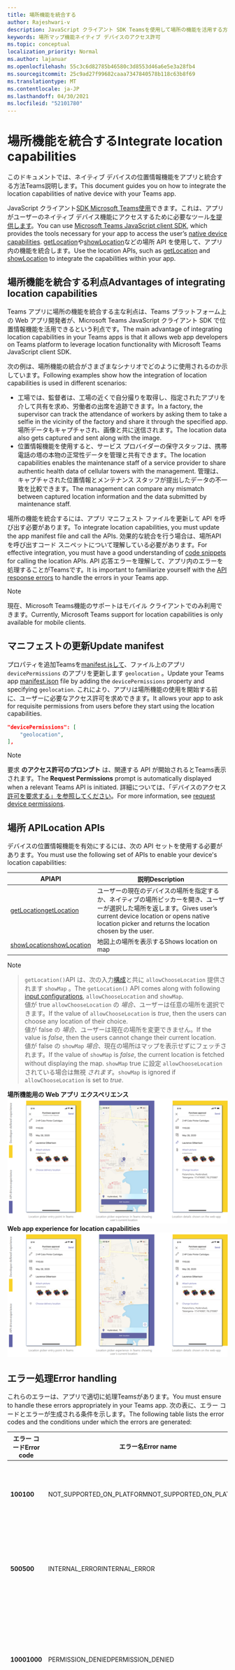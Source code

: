 ```yaml
---
title: 場所機能を統合する
author: Rajeshwari-v
description: JavaScript クライアント SDK Teamsを使用して場所の機能を活用する方法
keywords: 場所マップ機能ネイティブ デバイスのアクセス許可
ms.topic: conceptual
localization_priority: Normal
ms.author: lajanuar
ms.openlocfilehash: 55c3c6d82785b46580c3d8553d46a6e5e3a28fb4
ms.sourcegitcommit: 25c9ad27f99682caaa7347840578b118c63b8f69
ms.translationtype: MT
ms.contentlocale: ja-JP
ms.lasthandoff: 04/30/2021
ms.locfileid: "52101780"
---
```

# <a name="integrate-location-capabilities"></a><span data-ttu-id="d0504-104">場所機能を統合する</span><span class="sxs-lookup"><span data-stu-id="d0504-104">Integrate location capabilities</span></span> 

<span data-ttu-id="d0504-105">このドキュメントでは、ネイティブ デバイスの位置情報機能をアプリと統合する方法Teams説明します。</span><span class="sxs-lookup"><span data-stu-id="d0504-105">This document guides you on how to integrate the location capabilities of native device with your Teams app.</span></span>  

<span data-ttu-id="d0504-106">JavaScript クライアント[SDK Microsoft Teams使用](/javascript/api/overview/msteams-client?view=msteams-client-js-latest&preserve-view=true)できます。これは、アプリがユーザーのネイティブ デバイス機能にアクセスするために必要なツール[を提供します](native-device-permissions.md)。</span><span class="sxs-lookup"><span data-stu-id="d0504-106">You can use [Microsoft Teams JavaScript client SDK](/javascript/api/overview/msteams-client?view=msteams-client-js-latest&preserve-view=true), which provides the tools necessary for your app to access the user’s [native device capabilities](native-device-permissions.md).</span></span> <span data-ttu-id="d0504-107">[getLocation](/javascript/api/@microsoft/teams-js/location?view=msteams-client-js-latest#getLocation_LocationProps___error__SdkError__location__Location_____void_&preserve-view=true)や[showLocation](/javascript/api/@microsoft/teams-js/location?view=msteams-client-js-latest#showLocation_Location___error__SdkError__status__boolean_____void_&preserve-view=true)などの場所 API を使用して、アプリ内の機能を統合します。</span><span class="sxs-lookup"><span data-stu-id="d0504-107">Use the location APIs, such as [getLocation](/javascript/api/@microsoft/teams-js/location?view=msteams-client-js-latest#getLocation_LocationProps___error__SdkError__location__Location_____void_&preserve-view=true) and [showLocation](/javascript/api/@microsoft/teams-js/location?view=msteams-client-js-latest#showLocation_Location___error__SdkError__status__boolean_____void_&preserve-view=true) to integrate the capabilities within your app.</span></span> 

## <a name="advantages-of-integrating-location-capabilities"></a><span data-ttu-id="d0504-108">場所機能を統合する利点</span><span class="sxs-lookup"><span data-stu-id="d0504-108">Advantages of integrating location capabilities</span></span>

<span data-ttu-id="d0504-109">Teams アプリに場所の機能を統合する主な利点は、Teams プラットフォーム上の Web アプリ開発者が、Microsoft Teams JavaScript クライアント SDK で位置情報機能を活用できるという利点です。</span><span class="sxs-lookup"><span data-stu-id="d0504-109">The main advantage of integrating location capabilities in your Teams apps is that it allows web app developers on Teams platform to leverage location functionality with Microsoft Teams JavaScript client SDK.</span></span> 

<span data-ttu-id="d0504-110">次の例は、場所機能の統合がさまざまなシナリオでどのように使用されるのか示しています。</span><span class="sxs-lookup"><span data-stu-id="d0504-110">Following examples show how the integration of location capabilities is used in different scenarios:</span></span>
* <span data-ttu-id="d0504-111">工場では、監督者は、工場の近くで自分撮りを取得し、指定されたアプリを介して共有を求め、労働者の出席を追跡できます。</span><span class="sxs-lookup"><span data-stu-id="d0504-111">In a factory, the supervisor can track the attendance of workers by asking them to take a selfie in the vicinity of the factory and share it through the specified app.</span></span> <span data-ttu-id="d0504-112">場所データもキャプチャされ、画像と共に送信されます。</span><span class="sxs-lookup"><span data-stu-id="d0504-112">The location data also gets captured and sent along with the image.</span></span>
* <span data-ttu-id="d0504-113">位置情報機能を使用すると、サービス プロバイダーの保守スタッフは、携帯電話の塔の本物の正常性データを管理と共有できます。</span><span class="sxs-lookup"><span data-stu-id="d0504-113">The location capabilities enables the maintenance staff of a service provider to share authentic health data of cellular towers with the management.</span></span> <span data-ttu-id="d0504-114">管理は、キャプチャされた位置情報とメンテナンス スタッフが提出したデータの不一致を比較できます。</span><span class="sxs-lookup"><span data-stu-id="d0504-114">The management can compare any mismatch between captured location information and the data submitted by maintenance staff.</span></span>

<span data-ttu-id="d0504-115">場所の機能を統合するには、アプリ マニフェスト ファイルを更新して API を呼び出す必要があります。</span><span class="sxs-lookup"><span data-stu-id="d0504-115">To integrate location capabilities, you must update the app manifest file and call the APIs.</span></span> <span data-ttu-id="d0504-116">効果的な統合を行う場合は、場所[](#code-snippets)API を呼び出すコード スニペットについて理解している必要があります。</span><span class="sxs-lookup"><span data-stu-id="d0504-116">For effective integration, you must have a good understanding of [code snippets](#code-snippets) for calling the location APIs.</span></span> <span data-ttu-id="d0504-117">API 応答エラーを理解して、アプリ[](#error-handling)内のエラーを処理することがTeamsです。</span><span class="sxs-lookup"><span data-stu-id="d0504-117">It is important to familiarize yourself with the [API response errors](#error-handling) to handle the errors in your Teams app.</span></span>

> [!NOTE] 
> <span data-ttu-id="d0504-118">現在、Microsoft Teams機能のサポートはモバイル クライアントでのみ利用できます。</span><span class="sxs-lookup"><span data-stu-id="d0504-118">Currently, Microsoft Teams support for location capabilities is only available for mobile clients.</span></span>

## <a name="update-manifest"></a><span data-ttu-id="d0504-119">マニフェストの更新</span><span class="sxs-lookup"><span data-stu-id="d0504-119">Update manifest</span></span>

<span data-ttu-id="d0504-120">プロパティを追加Teamsを[manifest.jsして](../../resources/schema/manifest-schema.md#devicepermissions)、ファイル上のアプリ `devicePermissions` のアプリを更新します `geolocation` 。</span><span class="sxs-lookup"><span data-stu-id="d0504-120">Update your Teams app [manifest.json](../../resources/schema/manifest-schema.md#devicepermissions) file by adding the `devicePermissions` property and specifying `geolocation`.</span></span> <span data-ttu-id="d0504-121">これにより、アプリは場所機能の使用を開始する前に、ユーザーに必要なアクセス許可を求めできます。</span><span class="sxs-lookup"><span data-stu-id="d0504-121">It allows your app to ask for requisite permissions from users before they start using the location capabilities.</span></span>

``` json
"devicePermissions": [
    "geolocation",
],
```

> [!NOTE]
> <span data-ttu-id="d0504-122">要求 **のアクセス許可のプロンプト** は、関連する API が開始されるとTeams表示されます。</span><span class="sxs-lookup"><span data-stu-id="d0504-122">The **Request Permissions** prompt is automatically displayed when a relevant Teams API is initiated.</span></span> <span data-ttu-id="d0504-123">詳細については、「デバイスのアクセス [許可を要求する」を参照してください](native-device-permissions.md)。</span><span class="sxs-lookup"><span data-stu-id="d0504-123">For more information, see [request device permissions](native-device-permissions.md).</span></span>

## <a name="location-apis"></a><span data-ttu-id="d0504-124">場所 API</span><span class="sxs-lookup"><span data-stu-id="d0504-124">Location APIs</span></span>

<span data-ttu-id="d0504-125">デバイスの位置情報機能を有効にするには、次の API セットを使用する必要があります。</span><span class="sxs-lookup"><span data-stu-id="d0504-125">You must use the following set of APIs to enable your device's location capabilities:</span></span>

| <span data-ttu-id="d0504-126">API</span><span class="sxs-lookup"><span data-stu-id="d0504-126">API</span></span>      | <span data-ttu-id="d0504-127">説明</span><span class="sxs-lookup"><span data-stu-id="d0504-127">Description</span></span>   |
| --- | --- |
|[<span data-ttu-id="d0504-128">getLocation</span><span class="sxs-lookup"><span data-stu-id="d0504-128">getLocation</span></span>](/javascript/api/@microsoft/teams-js/location?view=msteams-client-js-latest#getLocation_LocationProps___error__SdkError__location__Location_____void_&preserve-view=true) | <span data-ttu-id="d0504-129">ユーザーの現在のデバイスの場所を指定するか、ネイティブの場所ピッカーを開き、ユーザーが選択した場所を返します。</span><span class="sxs-lookup"><span data-stu-id="d0504-129">Gives user’s current device location or opens native location picker and returns the location chosen by the user.</span></span> |
|[<span data-ttu-id="d0504-130">showLocation</span><span class="sxs-lookup"><span data-stu-id="d0504-130">showLocation</span></span>](/javascript/api/@microsoft/teams-js/location?view=msteams-client-js-latest#showLocation&preserve-view=true) | <span data-ttu-id="d0504-131">地図上の場所を表示する</span><span class="sxs-lookup"><span data-stu-id="d0504-131">Shows location on map</span></span> |

> [!NOTE]

> <span data-ttu-id="d0504-132">`getLocation()`API は、次の入力[構成](https://docs.microsoft.com/javascript/api/@microsoft/teams-js/locationprops?view=msteams-client-js-latest&preserve-view=true)と共に `allowChooseLocation` 提供されます `showMap` 。</span><span class="sxs-lookup"><span data-stu-id="d0504-132">The `getLocation()` API comes along with following [input configurations](https://docs.microsoft.com/javascript/api/@microsoft/teams-js/locationprops?view=msteams-client-js-latest&preserve-view=true), `allowChooseLocation` and `showMap`.</span></span> <br/> <span data-ttu-id="d0504-133">値が true `allowChooseLocation` の *場合*、ユーザーは任意の場所を選択できます。</span><span class="sxs-lookup"><span data-stu-id="d0504-133">If the value of `allowChooseLocation` is *true*, then the users can choose any location of their choice.</span></span><br/>  <span data-ttu-id="d0504-134">値が false の *場合*、ユーザーは現在の場所を変更できません。</span><span class="sxs-lookup"><span data-stu-id="d0504-134">If the value is *false*, then the users cannot change their current location.</span></span><br/> <span data-ttu-id="d0504-135">値が false の `showMap` *場合*、現在の場所はマップを表示せずにフェッチされます。</span><span class="sxs-lookup"><span data-stu-id="d0504-135">If the value of `showMap` is *false*, the current location is fetched without displaying the map.</span></span> <span data-ttu-id="d0504-136">`showMap` true に設定 `allowChooseLocation` されている場合は無視 *されます*。</span><span class="sxs-lookup"><span data-stu-id="d0504-136">`showMap` is ignored if `allowChooseLocation` is set to *true*.</span></span>

<span data-ttu-id="d0504-137">**場所機能用の Web アプリ エクスペリエンス** 
 ![場所機能の Web アプリ エクスペリエンス](../../assets/images/tabs/location-capability.png)</span><span class="sxs-lookup"><span data-stu-id="d0504-137">**Web app experience for location capabilities**
![web app experience for location capabilities](../../assets/images/tabs/location-capability.png)</span></span>

## <a name="error-handling"></a><span data-ttu-id="d0504-138">エラー処理</span><span class="sxs-lookup"><span data-stu-id="d0504-138">Error handling</span></span>

<span data-ttu-id="d0504-139">これらのエラーは、アプリで適切に処理Teamsがあります。</span><span class="sxs-lookup"><span data-stu-id="d0504-139">You must ensure to handle these errors appropriately in your Teams app.</span></span> <span data-ttu-id="d0504-140">次の表に、エラー コードとエラーが生成される条件を示します。</span><span class="sxs-lookup"><span data-stu-id="d0504-140">The following table lists the error codes and the conditions under which the errors are generated:</span></span> 

|<span data-ttu-id="d0504-141">エラー コード</span><span class="sxs-lookup"><span data-stu-id="d0504-141">Error code</span></span> |  <span data-ttu-id="d0504-142">エラー名</span><span class="sxs-lookup"><span data-stu-id="d0504-142">Error name</span></span>     | <span data-ttu-id="d0504-143">条件</span><span class="sxs-lookup"><span data-stu-id="d0504-143">Condition</span></span>|
| --------- | --------------- | -------- |
| <span data-ttu-id="d0504-144">**100**</span><span class="sxs-lookup"><span data-stu-id="d0504-144">**100**</span></span> | <span data-ttu-id="d0504-145">NOT_SUPPORTED_ON_PLATFORM</span><span class="sxs-lookup"><span data-stu-id="d0504-145">NOT_SUPPORTED_ON_PLATFORM</span></span> | <span data-ttu-id="d0504-146">API は現在のプラットフォームではサポートされていません。</span><span class="sxs-lookup"><span data-stu-id="d0504-146">API is not supported on the current platform.</span></span>|
| <span data-ttu-id="d0504-147">**500**</span><span class="sxs-lookup"><span data-stu-id="d0504-147">**500**</span></span> | <span data-ttu-id="d0504-148">INTERNAL_ERROR</span><span class="sxs-lookup"><span data-stu-id="d0504-148">INTERNAL_ERROR</span></span> | <span data-ttu-id="d0504-149">必要な操作の実行中に内部エラーが発生します。</span><span class="sxs-lookup"><span data-stu-id="d0504-149">Internal error is encountered while performing the required operation.</span></span>|
| <span data-ttu-id="d0504-150">**1000**</span><span class="sxs-lookup"><span data-stu-id="d0504-150">**1000**</span></span> | <span data-ttu-id="d0504-151">PERMISSION_DENIED</span><span class="sxs-lookup"><span data-stu-id="d0504-151">PERMISSION_DENIED</span></span> |<span data-ttu-id="d0504-152">ユーザーは、アプリまたは web アプリTeams場所のアクセス許可を拒否しました。</span><span class="sxs-lookup"><span data-stu-id="d0504-152">User denied location permissions to the Teams App or the web-app .</span></span>|
| <span data-ttu-id="d0504-153">**4000**</span><span class="sxs-lookup"><span data-stu-id="d0504-153">**4000**</span></span> | <span data-ttu-id="d0504-154">INVALID_ARGUMENTS</span><span class="sxs-lookup"><span data-stu-id="d0504-154">INVALID_ARGUMENTS</span></span> | <span data-ttu-id="d0504-155">API は、間違った引数または不十分な必須引数を使用して呼び出されます。</span><span class="sxs-lookup"><span data-stu-id="d0504-155">API is invoked with wrong or insufficient mandatory arguments.</span></span>|
| <span data-ttu-id="d0504-156">**8000**</span><span class="sxs-lookup"><span data-stu-id="d0504-156">**8000**</span></span> | <span data-ttu-id="d0504-157">USER_ABORT</span><span class="sxs-lookup"><span data-stu-id="d0504-157">USER_ABORT</span></span> |<span data-ttu-id="d0504-158">ユーザーが操作を取り消しました。</span><span class="sxs-lookup"><span data-stu-id="d0504-158">User cancelled the operation.</span></span>|
| <span data-ttu-id="d0504-159">**9000**</span><span class="sxs-lookup"><span data-stu-id="d0504-159">**9000**</span></span> | <span data-ttu-id="d0504-160">OLD_PLATFORM</span><span class="sxs-lookup"><span data-stu-id="d0504-160">OLD_PLATFORM</span></span> | <span data-ttu-id="d0504-161">ユーザーは、API の実装が存在しない古いプラットフォーム ビルドに存在します。</span><span class="sxs-lookup"><span data-stu-id="d0504-161">User is on old platform build where implementation of the API is not present.</span></span> <span data-ttu-id="d0504-162">ビルドをアップグレードすると、問題が解決します。</span><span class="sxs-lookup"><span data-stu-id="d0504-162">Upgrading the build should resolve the issue.</span></span>|

## <a name="code-snippets"></a><span data-ttu-id="d0504-163">コード スニペット</span><span class="sxs-lookup"><span data-stu-id="d0504-163">Code snippets</span></span>

<span data-ttu-id="d0504-164">**`getLocation`場所を取得する API の呼び出し:**</span><span class="sxs-lookup"><span data-stu-id="d0504-164">**Calling `getLocation` API to retrieve the location:**</span></span>

```javascript
let locationProps = {"allowChooseLocation":true,"showMap":true};
microsoftTeams.location.getLocation(locationProps, (err: microsoftTeams.SdkError, location: microsoftTeams.location.Location) => {
          if (err) {
            output(err);
            return;
          }
          output(JSON.stringify(location));
});
```

<span data-ttu-id="d0504-165">**`showLocation`場所を表示する API の呼び出し:**</span><span class="sxs-lookup"><span data-stu-id="d0504-165">**Calling `showLocation` API to display the location:**</span></span>

```javascript
let location = {"latitude":17,"longitude":17};
microsoftTeams.location.showLocation(location, (err: microsoftTeams.SdkError, result: boolean) => {
          if (err) {
            output(err);
            return;
          }
     output(result);
});
```

## <a name="see-also"></a><span data-ttu-id="d0504-166">関連項目</span><span class="sxs-lookup"><span data-stu-id="d0504-166">See also</span></span>

* [<span data-ttu-id="d0504-167">メディア機能を統合Teams</span><span class="sxs-lookup"><span data-stu-id="d0504-167">Integrate media capabilities in Teams</span></span>](mobile-camera-image-permissions.md)
* [<span data-ttu-id="d0504-168">QR コードまたはバーコード スキャナー機能をアプリに統合Teams</span><span class="sxs-lookup"><span data-stu-id="d0504-168">Integrate QR code or barcode scanner capability in Teams</span></span>](qr-barcode-scanner-capability.md)
